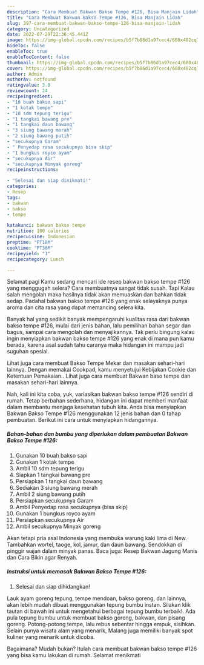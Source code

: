 ```yaml
---
description: "Cara Membuat Bakwan Bakso Tempe #126, Bisa Manjain Lidah"
title: "Cara Membuat Bakwan Bakso Tempe #126, Bisa Manjain Lidah"
slug: 397-cara-membuat-bakwan-bakso-tempe-126-bisa-manjain-lidah
category: Uncategorized
date: 2022-07-29T22:36:45.441Z
image: https://img-global.cpcdn.com/recipes/b5f7b86d1a97cec4/680x482cq70/bakwan-bakso-tempe-126-foto-resep-utama.jpg
hideToc: false
enableToc: true
enableTocContent: false
thumbnail: https://img-global.cpcdn.com/recipes/b5f7b86d1a97cec4/680x482cq70/bakwan-bakso-tempe-126-foto-resep-utama.jpg
cover: https://img-global.cpcdn.com/recipes/b5f7b86d1a97cec4/680x482cq70/bakwan-bakso-tempe-126-foto-resep-utama.jpg
author: Admin
authorAv: notfound
ratingvalue: 3.8
reviewcount: 24
recipeingredient:
- "10 buah bakso sapi"
- "1 kotak tempe"
- "10 sdm tepung terigu"
- "1 tangkai bawang pre"
- "1 tangkai daun bawang"
- "3 siung bawang merah"
- "2 siung bawang putih"
- "secukupnya Garam"
- " Penyedap rasa secukupnya bisa skip"
- "1 bungkus royco ayam"
- "secukupnya Air"
- "secukupnya Minyak goreng"
recipeinstructions:

- "Selesai dan siap dinikmati!"
categories:
- Resep
tags:
- bakwan
- bakso
- tempe

katakunci: bakwan bakso tempe 
nutrition: 100 calories
recipecuisine: Indonesian
preptime: "PT18M"
cooktime: "PT38M"
recipeyield: "1"
recipecategory: Lunch

---
```



Selamat pagi Kamu sedang mencari ide resep bakwan bakso tempe #126 yang menggugah selera? Cara membuatnya sangat tidak susah. Tapi Kalau salah mengolah maka hasilnya tidak akan memuaskan dan bahkan tidak sedap. Padahal bakwan bakso tempe #126 yang enak selayaknya punya aroma dan cita rasa yang dapat memancing selera kita.


Banyak hal yang sedikit banyak mempengaruhi kualitas rasa dari bakwan bakso tempe #126, mulai dari jenis bahan, lalu pemilihan bahan segar dan bagus, sampai cara mengolah dan menyajikannya. Tak perlu bingung kalau ingin menyiapkan bakwan bakso tempe #126 yang enak di mana pun kamu berada, karena asal sudah tahu caranya maka hidangan ini mampu jadi suguhan spesial.

Lihat juga cara membuat Bakso Tempe Mekar dan masakan sehari-hari lainnya. Dengan memakai Cookpad, kamu menyetujui Kebijakan Cookie dan Ketentuan Pemakaian.. Lihat juga cara membuat Bakwan baso tempe dan masakan sehari-hari lainnya.


Nah, kali ini kita coba, yuk, variasikan bakwan bakso tempe #126 sendiri di rumah. Tetap berbahan sederhana, hidangan ini dapat memberi manfaat dalam membantu menjaga kesehatan tubuh kita. Anda bisa menyiapkan Bakwan Bakso Tempe #126 menggunakan 12 jenis bahan dan 0 tahap pembuatan. Berikut ini cara untuk menyiapkan hidangannya.

<!--inarticleads1-->

##### Bahan-bahan dan bumbu yang diperlukan dalam pembuatan Bakwan Bakso Tempe #126:

1. Gunakan 10 buah bakso sapi
1. Gunakan 1 kotak tempe
1. Ambil 10 sdm tepung terigu
1. Siapkan 1 tangkai bawang pre
1. Persiapkan 1 tangkai daun bawang
1. Sediakan 3 siung bawang merah
1. Ambil 2 siung bawang putih
1. Persiapkan secukupnya Garam
1. Ambil  Penyedap rasa secukupnya (bisa skip)
1. Gunakan 1 bungkus royco ayam
1. Persiapkan secukupnya Air
1. Ambil secukupnya Minyak goreng


Akan tetapi pria asal Indonesia yang membuka warung kaki lima di New. Tambahkan wortel, taoge, kol, jamur, dan daun bawang. Sendokkan di pinggir wajan dalam minyak panas. Baca juga: Resep Bakwan Jagung Manis dan Cara Bikin agar Renyah. 

<!--inarticleads2-->

##### Instruksi untuk memasak Bakwan Bakso Tempe #126:


1. Selesai dan siap dihidangkan!

Lauk ayam goreng tepung, tempe mendoan, bakso goreng, dan lainnya, akan lebih mudah dibuat menggunakan tepung bumbu instan. Silakan klik tautan di bawah ini untuk mengetahui berbagai tepung bumbu terbaik!. Ada pula tepung bumbu untuk membuat bakso goreng, bakwan, dan pisang goreng. Potong-potong tempe, lalu rebus sebentar hingga empuk, sisihkan. Selain punya wisata alam yang menarik, Malang juga memiliki banyak spot kuliner yang menarik untuk dicoba. 

Bagaimana? Mudah bukan? Itulah cara membuat bakwan bakso tempe #126 yang bisa kamu lakukan di rumah. Selamat menikmati
